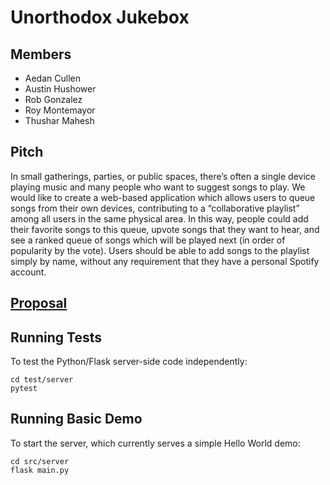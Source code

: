 # Unorthodox Jukebox
## Members
- Aedan Cullen
- Austin Hushower
- Rob Gonzalez
- Roy Montemayor
- Thushar Mahesh

## Pitch
In small gatherings, parties, or public spaces, there’s often a single device playing music and many people who want to suggest songs to play. We would like to create a web-based application which allows users to queue songs from their own devices, contributing to a “collaborative playlist” among all users in the same physical area. In this way, people could add their favorite songs to this queue, upvote songs that they want to hear, and see a ranked queue of songs which will be played next (in order of popularity by the vote). Users should be able to add songs to the playlist simply by name, without any requirement that they have a personal Spotify account. 

## [Proposal](https://drive.google.com/file/d/12yF4n9G5x77sOFkuD-31mXQX1Uyl7cF7/view?usp=sharing)


## Running Tests
To test the Python/Flask server-side code independently:
```
cd test/server
pytest
```

## Running Basic Demo
To start the server, which currently serves a simple Hello World demo:
```
cd src/server
flask main.py
